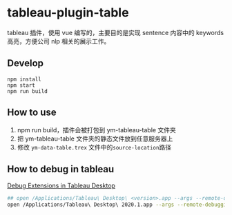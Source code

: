 # tableau-plugin-table

tableau 插件，使用 vue 编写的，主要目的是实现 sentence 内容中的 keywords 高亮，方便公司 nlp 相关的展示工作。

## Develop

```
npm install
npm start
npm run build
```

## How to use

1. npm run build，插件会被打包到 ym-tableau-table 文件夹
2. 把 ym-tableau-table 文件夹的静态文件放到任意服务器上
3. 修改 ```ym-data-table.trex``` 文件中的```source-location```路径

## How to debug in tableau

[Debug Extensions in Tableau Desktop](https://tableau.github.io/extensions-api/docs/trex_debugging.html)

```bash
## open /Applications/Tableau\ Desktop\ <version>.app --args --remote-debugging-port=8696
open /Applications/Tableau\ Desktop\ 2020.1.app --args --remote-debugging-port=8696
```
